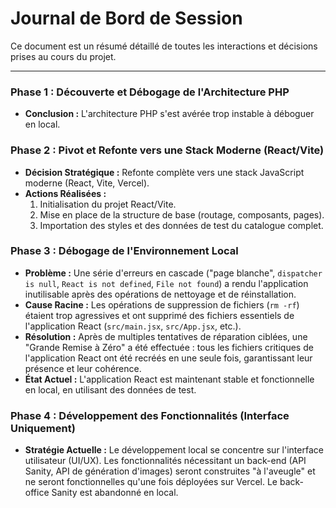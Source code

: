# Journal de Bord de Session

Ce document est un résumé détaillé de toutes les interactions et décisions prises au cours du projet.

---

### **Phase 1 : Découverte et Débogage de l'Architecture PHP**

- **Conclusion :** L'architecture PHP s'est avérée trop instable à déboguer en local.

### **Phase 2 : Pivot et Refonte vers une Stack Moderne (React/Vite)**

- **Décision Stratégique :** Refonte complète vers une stack JavaScript moderne (React, Vite, Vercel).
- **Actions Réalisées :**
    1.  Initialisation du projet React/Vite.
    2.  Mise en place de la structure de base (routage, composants, pages).
    3.  Importation des styles et des données de test du catalogue complet.

### **Phase 3 : Débogage de l'Environnement Local**

- **Problème :** Une série d'erreurs en cascade ("page blanche", `dispatcher is null`, `React is not defined`, `File not found`) a rendu l'application inutilisable après des opérations de nettoyage et de réinstallation.
- **Cause Racine :** Les opérations de suppression de fichiers (`rm -rf`) étaient trop agressives et ont supprimé des fichiers essentiels de l'application React (`src/main.jsx`, `src/App.jsx`, etc.).
- **Résolution :** Après de multiples tentatives de réparation ciblées, une "Grande Remise à Zéro" a été effectuée : tous les fichiers critiques de l'application React ont été recréés en une seule fois, garantissant leur présence et leur cohérence.
- **État Actuel :** L'application React est maintenant stable et fonctionnelle en local, en utilisant des données de test.

### **Phase 4 : Développement des Fonctionnalités (Interface Uniquement)**

- **Stratégie Actuelle :** Le développement local se concentre sur l'interface utilisateur (UI/UX). Les fonctionnalités nécessitant un back-end (API Sanity, API de génération d'images) seront construites "à l'aveugle" et ne seront fonctionnelles qu'une fois déployées sur Vercel. Le back-office Sanity est abandonné en local.

